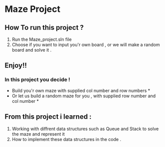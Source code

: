 # Maze Project 

## How To run this project ?

1. Run the Maze_project.sln file 
2. Choose if you want to input you'r own board , or we will make a random board and solve it . 
 
 ## Enjoy!!

 ### In this project you decide !

 * Build you'r own maze with supplied col number and row numbers *
 * Or let us build a random maze for you , with supplied row number and col number *
 
 ## From this project i learned : 
 
 1. Working with diffrent data structures such as Queue and Stack to solve the maze and represent it 
 2. How to implement these data structures in the code . 

